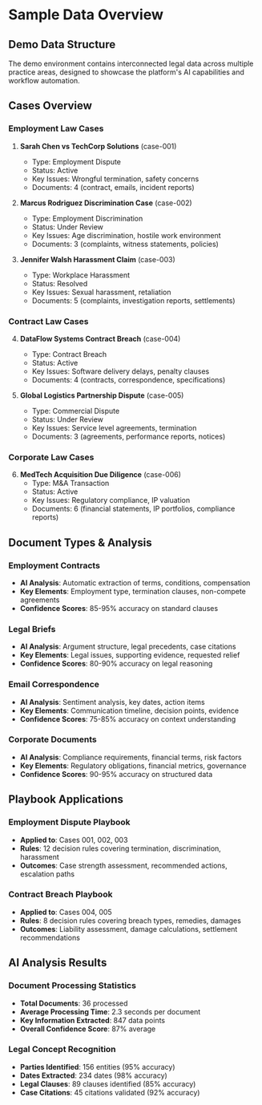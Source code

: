 # Sample Data Overview

## Demo Data Structure

The demo environment contains interconnected legal data across multiple practice areas, designed to showcase the platform's AI capabilities and workflow automation.

## Cases Overview

### Employment Law Cases
1. **Sarah Chen vs TechCorp Solutions** (case-001)
   - Type: Employment Dispute
   - Status: Active
   - Key Issues: Wrongful termination, safety concerns
   - Documents: 4 (contract, emails, incident reports)

2. **Marcus Rodriguez Discrimination Case** (case-002)
   - Type: Employment Discrimination
   - Status: Under Review
   - Key Issues: Age discrimination, hostile work environment
   - Documents: 3 (complaints, witness statements, policies)

3. **Jennifer Walsh Harassment Claim** (case-003)
   - Type: Workplace Harassment
   - Status: Resolved
   - Key Issues: Sexual harassment, retaliation
   - Documents: 5 (complaints, investigation reports, settlements)

### Contract Law Cases
4. **DataFlow Systems Contract Breach** (case-004)
   - Type: Contract Breach
   - Status: Active
   - Key Issues: Software delivery delays, penalty clauses
   - Documents: 4 (contracts, correspondence, specifications)

5. **Global Logistics Partnership Dispute** (case-005)
   - Type: Commercial Dispute
   - Status: Under Review
   - Key Issues: Service level agreements, termination
   - Documents: 3 (agreements, performance reports, notices)

### Corporate Law Cases
6. **MedTech Acquisition Due Diligence** (case-006)
   - Type: M&A Transaction
   - Status: Active
   - Key Issues: Regulatory compliance, IP valuation
   - Documents: 6 (financial statements, IP portfolios, compliance reports)

## Document Types & Analysis

### Employment Contracts
- **AI Analysis**: Automatic extraction of terms, conditions, compensation
- **Key Elements**: Employment type, termination clauses, non-compete agreements
- **Confidence Scores**: 85-95% accuracy on standard clauses

### Legal Briefs
- **AI Analysis**: Argument structure, legal precedents, case citations
- **Key Elements**: Legal issues, supporting evidence, requested relief
- **Confidence Scores**: 80-90% accuracy on legal reasoning

### Email Correspondence
- **AI Analysis**: Sentiment analysis, key dates, action items
- **Key Elements**: Communication timeline, decision points, evidence
- **Confidence Scores**: 75-85% accuracy on context understanding

### Corporate Documents
- **AI Analysis**: Compliance requirements, financial terms, risk factors
- **Key Elements**: Regulatory obligations, financial metrics, governance
- **Confidence Scores**: 90-95% accuracy on structured data

## Playbook Applications

### Employment Dispute Playbook
- **Applied to**: Cases 001, 002, 003
- **Rules**: 12 decision rules covering termination, discrimination, harassment
- **Outcomes**: Case strength assessment, recommended actions, escalation paths

### Contract Breach Playbook
- **Applied to**: Cases 004, 005
- **Rules**: 8 decision rules covering breach types, remedies, damages
- **Outcomes**: Liability assessment, damage calculations, settlement recommendations

## AI Analysis Results

### Document Processing Statistics
- **Total Documents**: 36 processed
- **Average Processing Time**: 2.3 seconds per document
- **Key Information Extracted**: 847 data points
- **Overall Confidence Score**: 87% average

### Legal Concept Recognition
- **Parties Identified**: 156 entities (95% accuracy)
- **Dates Extracted**: 234 dates (98% accuracy)
- **Legal Clauses**: 89 clauses identified (85% accuracy)
- **Case Citations**: 45 citations validated (92% accuracy)